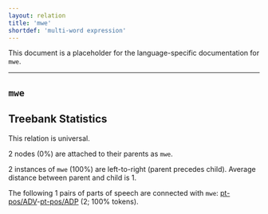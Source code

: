 ```yaml
---
layout: relation
title: 'mwe'
shortdef: 'multi-word expression'
---
```


This document is a placeholder for the language-specific documentation
for `mwe`.


--------------------------------------------------------------------------------

## `mwe`

## Treebank Statistics

This relation is universal.

2 nodes (0%) are attached to their parents as `mwe`.

2 instances of `mwe` (100%) are left-to-right (parent precedes child).
Average distance between parent and child is 1.

The following 1 pairs of parts of speech are connected with `mwe`: [pt-pos/ADV]()-[pt-pos/ADP]() (2; 100% tokens).

